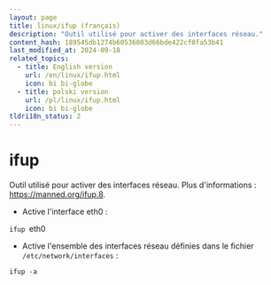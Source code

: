 ```yaml
---
layout: page
title: linux/ifup (français)
description: "Outil utilisé pour activer des interfaces réseau."
content_hash: 189545db1274b60536083d66bde422cf0fa53b41
last_modified_at: 2024-09-18
related_topics:
  - title: English version
    url: /en/linux/ifup.html
    icon: bi bi-globe
  - title: polski version
    url: /pl/linux/ifup.html
    icon: bi bi-globe
tldri18n_status: 2
---
```

# ifup

Outil utilisé pour activer des interfaces réseau.
Plus d'informations : <https://manned.org/ifup.8>.

- Active l'interface eth0 :

`ifup `<span class="tldr-var badge badge-pill bg-dark-lm bg-white-dm text-white-lm text-dark-dm font-weight-bold">eth0</span>

- Active l'ensemble des interfaces réseau définies dans le fichier `/etc/network/interfaces` :

`ifup -a`
